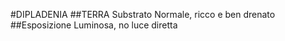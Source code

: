 #DIPLADENIA
##TERRA
Substrato   Normale, ricco e ben drenato
##Esposizione
Luminosa, no luce diretta
